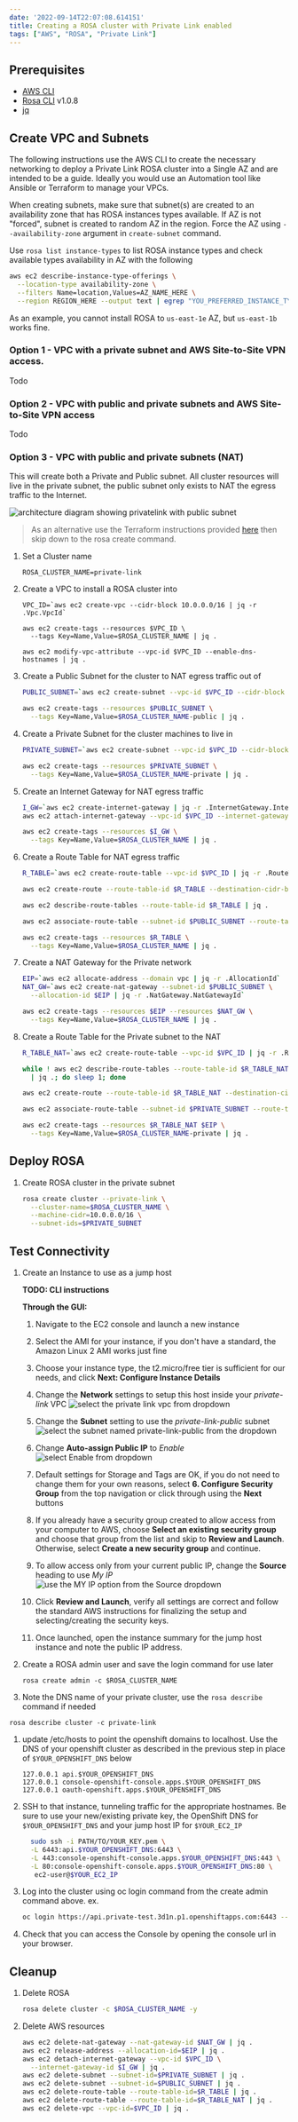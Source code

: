 ```yaml
---
date: '2022-09-14T22:07:08.614151'
title: Creating a ROSA cluster with Private Link enabled
tags: ["AWS", "ROSA", "Private Link"]
---
```

## Prerequisites

* [AWS CLI](https://docs.aws.amazon.com/cli/latest/userguide/install-cliv2.html)
* [Rosa CLI](https://github.com/openshift/rosa/releases/tag/v1.0.8) v1.0.8
* [jq](https://stedolan.github.io/jq/download/)

## Create VPC and Subnets

The following instructions use the AWS CLI to create the necessary networking to deploy a Private Link ROSA cluster into a Single AZ and are intended to be a guide. Ideally you would use an Automation tool like Ansible or Terraform to manage your VPCs.

When creating subnets, make sure that subnet(s) are created to an availability zone that has ROSA instances types available. If AZ is not "forced", subnet is created to random AZ in the region. Force the AZ using `--availability-zone` argument in `create-subnet` command.

Use `rosa list instance-types` to list ROSA instance types and check available types availability in AZ with the following

```bash
aws ec2 describe-instance-type-offerings \
  --location-type availability-zone \
  --filters Name=location,Values=AZ_NAME_HERE \
  --region REGION_HERE --output text | egrep "YOU_PREFERRED_INSTANCE_TYPE"
```

As an example, you cannot install ROSA to `us-east-1e` AZ, but `us-east-1b` works fine.

### Option 1 - VPC with a private subnet and AWS Site-to-Site VPN access.

Todo

### Option 2 - VPC with public and private subnets and AWS Site-to-Site VPN access

Todo

### Option 3 - VPC with public and private subnets (NAT)

This will create both a Private and Public subnet. All cluster resources will live in the private subnet, the public subnet only exists to NAT the egress traffic to the Internet.

![architecture diagram showing privatelink with public subnet](./images/architecture-pl.png)

> As an alternative use the Terraform instructions provided [here](../byo-vpc) then skip down to the rosa create command.

1. Set a Cluster name

    ```
    ROSA_CLUSTER_NAME=private-link
    ```

1. Create a VPC to install a ROSA cluster into

    ```
    VPC_ID=`aws ec2 create-vpc --cidr-block 10.0.0.0/16 | jq -r .Vpc.VpcId`

    aws ec2 create-tags --resources $VPC_ID \
      --tags Key=Name,Value=$ROSA_CLUSTER_NAME | jq .

    aws ec2 modify-vpc-attribute --vpc-id $VPC_ID --enable-dns-hostnames | jq .
    ```

1. Create a Public Subnet for the cluster to NAT egress traffic out of

    ```bash
    PUBLIC_SUBNET=`aws ec2 create-subnet --vpc-id $VPC_ID --cidr-block 10.0.128.0/17 | jq -r .Subnet.SubnetId`

    aws ec2 create-tags --resources $PUBLIC_SUBNET \
      --tags Key=Name,Value=$ROSA_CLUSTER_NAME-public | jq .
    ```

1. Create a Private Subnet for the cluster machines to live in

    ```bash
    PRIVATE_SUBNET=`aws ec2 create-subnet --vpc-id $VPC_ID --cidr-block 10.0.0.0/17 | jq -r .Subnet.SubnetId`

    aws ec2 create-tags --resources $PRIVATE_SUBNET \
      --tags Key=Name,Value=$ROSA_CLUSTER_NAME-private | jq .
    ```

1. Create an Internet Gateway for NAT egress traffic

    ```bash
    I_GW=`aws ec2 create-internet-gateway | jq -r .InternetGateway.InternetGatewayId`
    aws ec2 attach-internet-gateway --vpc-id $VPC_ID --internet-gateway-id $I_GW | jq .

    aws ec2 create-tags --resources $I_GW \
      --tags Key=Name,Value=$ROSA_CLUSTER_NAME | jq .
    ```

1. Create a Route Table for NAT egress traffic

    ```bash
    R_TABLE=`aws ec2 create-route-table --vpc-id $VPC_ID | jq -r .RouteTable.RouteTableId`

    aws ec2 create-route --route-table-id $R_TABLE --destination-cidr-block 0.0.0.0/0 --gateway-id $I_GW | jq .

    aws ec2 describe-route-tables --route-table-id $R_TABLE | jq .

    aws ec2 associate-route-table --subnet-id $PUBLIC_SUBNET --route-table-id $R_TABLE | jq .

    aws ec2 create-tags --resources $R_TABLE \
      --tags Key=Name,Value=$ROSA_CLUSTER_NAME | jq .
    ```

1. Create a NAT Gateway for the Private network

    ```bash
    EIP=`aws ec2 allocate-address --domain vpc | jq -r .AllocationId`
    NAT_GW=`aws ec2 create-nat-gateway --subnet-id $PUBLIC_SUBNET \
      --allocation-id $EIP | jq -r .NatGateway.NatGatewayId`

    aws ec2 create-tags --resources $EIP --resources $NAT_GW \
      --tags Key=Name,Value=$ROSA_CLUSTER_NAME | jq .
    ```

1. Create a Route Table for the Private subnet to the NAT

    ```bash
    R_TABLE_NAT=`aws ec2 create-route-table --vpc-id $VPC_ID | jq -r .RouteTable.RouteTableId`

    while ! aws ec2 describe-route-tables --route-table-id $R_TABLE_NAT \
      | jq .; do sleep 1; done

    aws ec2 create-route --route-table-id $R_TABLE_NAT --destination-cidr-block 0.0.0.0/0 --gateway-id $NAT_GW | jq .

    aws ec2 associate-route-table --subnet-id $PRIVATE_SUBNET --route-table-id $R_TABLE_NAT | jq .

    aws ec2 create-tags --resources $R_TABLE_NAT $EIP \
      --tags Key=Name,Value=$ROSA_CLUSTER_NAME-private | jq .
    ```

## Deploy ROSA

1. Create ROSA cluster in the private subnet

    ```bash
    rosa create cluster --private-link \
      --cluster-name=$ROSA_CLUSTER_NAME \
      --machine-cidr=10.0.0.0/16 \
      --subnet-ids=$PRIVATE_SUBNET
    ```

## Test Connectivity

1. Create an Instance to use as a jump host

    **TODO: CLI instructions**

    **Through the GUI:**

      1. Navigate to the EC2 console and launch a new instance

      1. Select the AMI for your instance, if you don't have a standard, the Amazon Linux 2 AMI works just fine

      1. Choose your instance type, the t2.micro/free tier is sufficient for our needs, and click **Next: Configure Instance Details**

      1. Change the **Network** settings to setup this host inside your _private-link_ VPC
      ![select the private link vpc from dropdown](./images/rosa-private-link-bastion-network.png)

      1. Change the **Subnet** setting to use the _private-link-public_ subnet
      ![select the subnet named private-link-public from the dropdown](./images/rosa-private-link-bastion-subnet.png)

      1. Change **Auto-assign Public IP** to _Enable_
      ![select Enable from dropdown](./images/rosa-private-linke-bastion-PublicIP.png)

      1. Default settings for Storage and Tags are OK, if you do not need to change them for your own reasons, select **6. Configure Security Group** from the top navigation or click through using the **Next** buttons

      1. If you already have a security group created to allow access from your computer to AWS, choose **Select an existing security group** and choose that group from the list and skip to **Review and Launch**. Otherwise, select **Create a new security group** and continue.

      1. To allow access only from your current public IP, change the **Source** heading to use _My IP_
      ![use the MY IP option from the Source dropdown](./images/rosa-private-linke-bastion-securityGroup.png)

      1. Click **Review and Launch**, verify all settings are correct and follow the standard AWS instructions for finalizing the setup and selecting/creating the security keys.

      1. Once launched, open the instance summary for the jump host instance and note the public IP address.


1. Create a ROSA admin user and save the login command for use later

    ```
    rosa create admin -c $ROSA_CLUSTER_NAME
    ```

1. Note the DNS name of your private cluster, use the `rosa describe` command if needed

  ```
  rosa describe cluster -c private-link
  ```

1. update /etc/hosts to point the openshift domains to localhost. Use the DNS of your openshift cluster as described in the previous step in place of `$YOUR_OPENSHIFT_DNS` below

    ```
    127.0.0.1 api.$YOUR_OPENSHIFT_DNS
    127.0.0.1 console-openshift-console.apps.$YOUR_OPENSHIFT_DNS
    127.0.0.1 oauth-openshift.apps.$YOUR_OPENSHIFT_DNS
    ```


1. SSH to that instance, tunneling traffic for the appropriate hostnames. Be sure to use your new/existing private key, the OpenShift DNS for `$YOUR_OPENSHIFT_DNS` and your jump host IP for `$YOUR_EC2_IP`

    ```bash
      sudo ssh -i PATH/TO/YOUR_KEY.pem \
      -L 6443:api.$YOUR_OPENSHIFT_DNS:6443 \
      -L 443:console-openshift-console.apps.$YOUR_OPENSHIFT_DNS:443 \
      -L 80:console-openshift-console.apps.$YOUR_OPENSHIFT_DNS:80 \
       ec2-user@$YOUR_EC2_IP
    ```

1. Log into the cluster using oc login command from the create admin command above. ex.

    ```bash
    oc login https://api.private-test.3d1n.p1.openshiftapps.com:6443 --username cluster-admin --password GQSGJ-daqfN-8QNY3-tS9gU
    ```

1. Check that you can access the Console by opening the console url in your browser.

## Cleanup

1. Delete ROSA

    ```bash
    rosa delete cluster -c $ROSA_CLUSTER_NAME -y
    ```

1. Delete AWS resources

    ```bash
    aws ec2 delete-nat-gateway --nat-gateway-id $NAT_GW | jq .
    aws ec2 release-address --allocation-id=$EIP | jq .
    aws ec2 detach-internet-gateway --vpc-id $VPC_ID \
      --internet-gateway-id $I_GW | jq .
    aws ec2 delete-subnet --subnet-id=$PRIVATE_SUBNET | jq .
    aws ec2 delete-subnet --subnet-id=$PUBLIC_SUBNET | jq .
    aws ec2 delete-route-table --route-table-id=$R_TABLE | jq .
    aws ec2 delete-route-table --route-table-id=$R_TABLE_NAT | jq .
    aws ec2 delete-vpc --vpc-id=$VPC_ID | jq .
    ```
